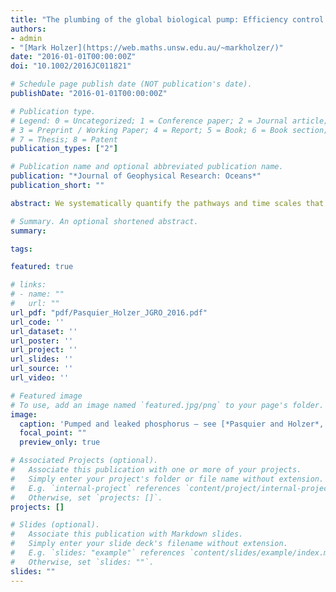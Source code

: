 ```yaml
---
title: "The plumbing of the global biological pump: Efficiency control through leaks, pathways, and time scales"
authors:
- admin
- "[Mark Holzer](https://web.maths.unsw.edu.au/~markholzer/)"
date: "2016-01-01T00:00:00Z"
doi: "10.1002/2016JC011821"

# Schedule page publish date (NOT publication's date).
publishDate: "2016-01-01T00:00:00Z"

# Publication type.
# Legend: 0 = Uncategorized; 1 = Conference paper; 2 = Journal article;
# 3 = Preprint / Working Paper; 4 = Report; 5 = Book; 6 = Book section;
# 7 = Thesis; 8 = Patent
publication_types: ["2"]

# Publication name and optional abbreviated publication name.
publication: "*Journal of Geophysical Research: Oceans*"
publication_short: ""

abstract: We systematically quantify the pathways and time scales that set the efficiency, *E*<sub>bio</sub>, of the global biological pump by applying Green‐function‐based diagnostics to a data‐assimilated phosphorus cycle embedded in a jointly assimilated ocean circulation. We consider "bio pipes" that consist of phosphorus paths that connect specified regions of last biological utilization with regions where regenerated phosphate first reemerges into the euphotic zone. The bio pipes that contribute most to *E*<sub>bio</sub> connect the Eastern Equatorial Pacific (EEqP) and Equatorial Atlantic to the Southern Ocean ((21 ± 3)% of *E*<sub>bio</sub>), as well as the Southern Ocean to itself ((15 ± 3)% of *E*<sub>bio</sub>). The bio pipes with the largest phosphorus flow rates connect the EEqP to itself and the subantarctic Southern Ocean to itself. The global mean sequestration time of the biological pump is 130 ± 70 years, while the sequestration time of the bio pipe from anywhere to the Antarctic region of the Southern Ocean is 430 ± 30 years. The distribution of phosphorus flowing within a given bio pipe is quantified by its transit‐time partitioned path density. For the largest bio pipes, ∼1/7 of their phosphorus is carried by thermocline paths with transit times less than ∼300–400 years, while ∼4/7 of their phosphorus is carried by abyssal paths with transit times exceeding ∼700 years. The path density reveals that Antarctic Intermediate Water carries about a third of the regenerated phosphate last utilized in the EEqP that is destined for the Southern Ocean euphotic zone. The Southern Ocean is where (62 ± 2)% of the regenerated inventory and (69 ± 1)% of the preformed inventory first reemerge into the euphotic zone.

# Summary. An optional shortened abstract.
summary: 

tags:

featured: true

# links:
# - name: ""
#   url: ""
url_pdf: "pdf/Pasquier_Holzer_JGRO_2016.pdf"
url_code: ''
url_dataset: ''
url_poster: ''
url_project: ''
url_slides: ''
url_source: ''
url_video: ''

# Featured image
# To use, add an image named `featured.jpg/png` to your page's folder. 
image:
  caption: 'Pumped and leaked phosphorus — see [*Pasquier and Holzer*, 2016](10.1002/2016JC011821)'
  focal_point: ""
  preview_only: true

# Associated Projects (optional).
#   Associate this publication with one or more of your projects.
#   Simply enter your project's folder or file name without extension.
#   E.g. `internal-project` references `content/project/internal-project/index.md`.
#   Otherwise, set `projects: []`.
projects: []

# Slides (optional).
#   Associate this publication with Markdown slides.
#   Simply enter your slide deck's filename without extension.
#   E.g. `slides: "example"` references `content/slides/example/index.md`.
#   Otherwise, set `slides: ""`.
slides: ""
---
```




